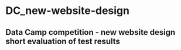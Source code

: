 # DC_new-website-design

## Data Camp competition - new website design short evaluation of test results
